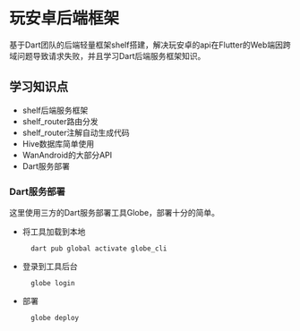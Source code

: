 # 玩安卓后端框架

基于Dart团队的后端轻量框架shelf搭建，解决玩安卓的api在Flutter的Web端因跨域问题导致请求失败，并且学习Dart后端服务框架知识。

## 学习知识点

- shelf后端服务框架
- shelf_router路由分发
- shelf_router注解自动生成代码
- Hive数据库简单使用
- WanAndroid的大部分API
- Dart服务部署


### Dart服务部署
这里使用三方的Dart服务部署工具Globe，部署十分的简单。

- 将工具加载到本地
    
        dart pub global activate globe_cli

- 登录到工具后台
    
        globe login

- 部署
    
        globe deploy

